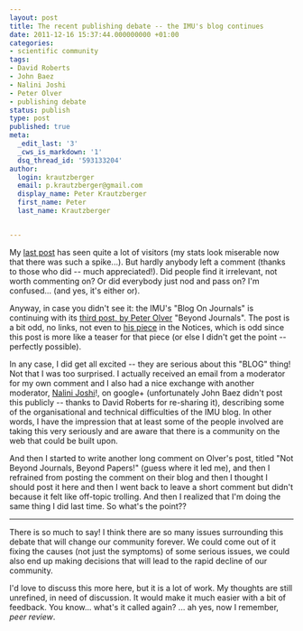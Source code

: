 ```yaml
---
layout: post
title: The recent publishing debate -- the IMU's blog continues
date: 2011-12-16 15:37:44.000000000 +01:00
categories:
- scientific community
tags:
- David Roberts
- John Baez
- Nalini Joshi
- Peter Olver
- publishing debate
status: publish
type: post
published: true
meta:
  _edit_last: '3'
  _cws_is_markdown: '1'
  dsq_thread_id: '593133204'
author:
  login: krautzberger
  email: p.krautzberger@gmail.com
  display_name: Peter Krautzberger
  first_name: Peter
  last_name: Krautzberger


---
```


My [last post](http://boolesrings.org/krautzberger/2011/12/12/the-recent-publishing-debate-the-economic-power-of-publishers/) has seen quite a lot of visitors (my stats look miserable now that there was such a spike...). But hardly anybody left a comment (thanks to those who did -- much appreciated!). Did people find it irrelevant, not worth commenting on? Or did everybody just nod and pass on? I'm confused... (and yes, it's either or).

Anyway, in case you didn't see it: the IMU's "Blog On Journals" is continuing with its [third post, by Peter Olver](http://blog.mathunion.org/journals/?no_cache=1&tx_t3blog_pi1%5BblogList%5D%5BshowUid%5D=24&tx_t3blog_pi1%5BblogList%5D%5Byear%5D=2011&tx_t3blog_pi1%5BblogList%5D%5Bmonth%5D=12&tx_t3blog_pi1%5BblogList%5D%5Bday%5D=14&cHash=4cc259744b2132a1a30cbb0cf1188028) "Beyond Journals". The post is a bit odd, no links, not even to [his piece](http://www.ams.org/notices/201108/rtx110801124p.pdf) in the Notices, which is odd since this post is more like a teaser for that piece (or else I didn't get the point -- perfectly possible).

In any case, I did get all excited -- they are serious about this "BLOG" thing! Not that I was too surprised. I actually received an email from a moderator for my own comment and I also had a nice exchange with another moderator, [Nalini Joshi](http://www.vimeo.com/33615260)!, on google+ (unfortunately John Baez didn't post this publicly -- thanks to David Roberts for re-sharing it), describing some of the organisational and technical difficulties of the IMU blog. In other words, I have the impression that at least some of the people involved are taking this very seriously and are aware that there is a community on the web that could be built upon.

And then I started to write another long comment on Olver's post, titled "Not Beyond Journals, Beyond Papers!" (guess where it led me), and then I refrained from posting the comment on their blog and then I thought I should post it here and then I went back to leave a short comment but didn't because it felt like off-topic trolling. And then I realized that I'm doing the same thing I did last time. So what's the point??

* * *

There is so much to say! I think there are so many issues surrounding this debate that will change our community forever. We could come out of it fixing the causes (not just the symptoms) of some serious issues, we could also end up making decisions that will lead to the rapid decline of our community.

I'd love to discuss this more here, but it is a lot of work. My thoughts are still unrefined, in need of discussion. It would make it much easier with a bit of feedback. You know... what's it called again? ... ah yes, now I remember, _peer review_.